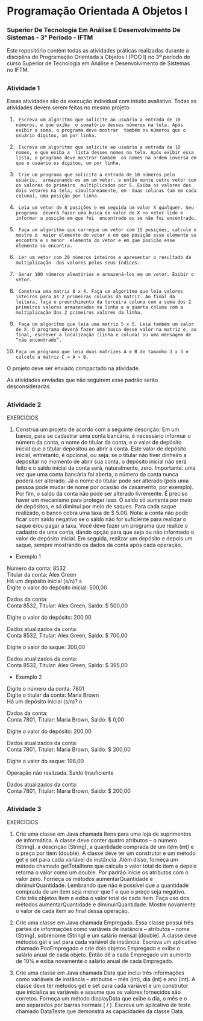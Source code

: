 # Programação Orientada A Objetos I

### Superior De Tecnologia Em Análise E Desenvolvimento De Sistemas - 3° Período - IFTM

Este repositório contém todas as atividades práticas realizadas durante a disciplina de Programação Orientada a Objetos I (POO I) no 3º período do curso Superior de Tecnologia em Análise e Desenvolvimento de Sistemas no IFTM.

##

### Atividade 1
Essas atividades são de execução individual com intuito avaliativo. Todas as atividades devem serem feitas no mesmo projeto.


1)      Escreva um algoritmo que solicite ao usuário a entrada de 10 números, e que exiba  o somatório desses números na tela. Após exibir a soma, o programa deve mostrar  também os números que o usuário digitou, um por linha.

2)      Escreva um algoritmo que solicite ao usuário a entrada de 10 nomes, e que exiba a  lista desses nomes na tela. Após exibir essa lista, o programa deve mostrar também  os nomes na ordem inversa em que o usuário os digitou, um por linha.

3)      Crie um programa que solicite a entrada de 10 números pelo usuário,  armazenando-os em um vetor, e então monte outro vetor com os valores do primeiro  multiplicados por 5. Exiba os valores dos dois vetores na tela, simultaneamente, em  duas colunas (um em cada coluna), uma posição por linha.

4)      Leia um vetor de 8 posições e em seguida um valor X qualquer. Seu programa  deverá fazer uma busca do valor de X no vetor lido e informar a posição em que foi  encontrado ou se não foi encontrado.

5)      Faça um algoritmo que carregue um vetor com 15 posições, calcule e mostre o  maior elemento do vetor e em que posição esse elemento se encontra e o menor  elemento do vetor e em que posição esse elemento se encontra.

6)      Ler um vetor com 20 números inteiros e apresentar o resultado da multiplicação  dos valores pelos seus índices.

7)      Gerar 100 números aleatórios e armazená-los em um vetor. Exibir o vetor.

8)      Construa uma matriz 8 x 4. Faça um algoritmo que leia valores inteiros para as 2 primeiras colunas da matriz. Ao final da leitura, faça o preenchimento da terceira coluna com a soma dos 2 primeiros valores armazenados na linha e a quarta coluna com a multiplicação dos 2 primeiros valores da linha.

9)      Faça um algoritmo que leia uma matriz 5 x 5. Leia também um valor de X. O programa deverá fazer uma busca desse valor na matriz e, ao final, escrever a localização (linha e coluna) ou uma mensagem de “não encontrado”.

10)     Faça um programa que leia duas matrizes A e B de tamanho 3 x 3 e calcule a matriz C = A ∗ B.

O projeto deve ser enviado compactado na atividade. 

As atividades enviadas que não seguirem esse padrão serão desconsideradas.

## 

### Atividade 2

EXERCÍCIOS
1) Construa um projeto de acordo com a seguinte descrição:
Em um banco, para se cadastrar uma conta bancária, é necessário informar o número da conta, o nome do
titular da conta, e o valor de depósito inicial que o titular depositou ao abrir a conta. Este valor de depósito
inicial, entretanto, é opcional, ou seja: se o titular não tiver dinheiro a depositar no momento de abrir sua conta,
o depósito inicial não será feito e o saldo inicial da conta será, naturalmente, zero.
Importante: uma vez que uma conta bancária foi aberta, o número da conta nunca poderá ser alterado. Já o
nome do titular pode ser alterado (pois uma pessoa pode mudar de nome por ocasião de casamento, por
exemplo).
Por fim, o saldo da conta não pode ser alterado livremente. É preciso haver um mecanismo para proteger isso.
O saldo só aumenta por meio de depósitos, e só diminui por meio de saques. Para cada saque realizado, o banco
cobra uma taxa de $ 5.00. Nota: a conta não pode ficar com saldo negativo se o saldo não for suficiente para
realizar o saque e/ou pagar a taxa.
Você deve fazer um programa que realize o cadastro de uma conta, dando opção para que seja ou não
informado o valor de depósito inicial. Em seguida, realizar um depósito e depois um saque, sempre mostrando
os dados da conta após cada operação.

- Exemplo 1

Número da conta: 8532 <br />
Titular da conta: Alex Green <br />
Há um depósito inicial (s/n)? s <br />
Digite o valor do depósito inicial: 500,00 <br />

Dados da conta: <br />
Conta 8532, Titular: Alex Green, Saldo: $ 500,00 <br />

Digite o valor do depósito: 200,00

Dados atualizados da conta: <br />
Conta 8532, Titular: Alex Green, Saldo: $ 700,00 <br />

Digite o valor do saque: 300,00

Dados atualizados da conta: <br />
Conta 8532, Titular: Alex Green, Saldo: $ 395,00

- Exemplo 2

Digite o número da conta: 7801 <br />
Digite o titular da conta: Maria Brown <br />
Há um depósito inicial (s/n)? n <br />

Dados da conta: <br />
Conta 7801, Titular: Maria Brown, Saldo: $ 0,00 <br />

Digite o valor do depósito: 200,00

Dados atualizados da conta: <br />
Conta 7801, Titular: Maria Brown, Saldo: $ 200,00 <br />

Digite o valor do saque: 198,00

Operação não realizada. Saldo Insuficiente

Dados atualizados da conta: <br />
Conta 7801, Titular: Maria Brown, Saldo: $ 200,00

## 

### Atividade 3

EXERCÍCIOS 
1) Crie uma classe em Java chamada Itens para uma loja de suprimentos de informática. A classe deve conter 
quatro atributos – o número (String), a descrição (String), a quantidade comprada de um item (int) e o preço por 
item (double). A classe deve ter um construtor e um método get e set para cada variável de instância. Além 
disso, forneça um método chamado getTotalItens que calcula o valor total do item e depois retorna o valor 
como um double. Por padrão inicie os atributos com o valor zero. Forneça os métodos aumentarQuantidade e 
diminuirQuantidade. Lembrando que não é possível que a quantidade comprada de um item seja menor que 1 e 
que o preço seja negativo. Crie três objetos Item e exiba o valor total de cada item. Faça uso dos métodos 
aumentarQuantidade e diminuirQuantidade. Mostre novamente o valor de cada item ao final dessa operação.

2) Crie uma classe em Java chamada Empregado. Essa classe possui três partes de informações como variáveis de 
instância – atributos – nome (String), sobrenome (String) e um salário mensal (double). A classe deve métodos 
get e set para cada variável de instância. Escreva um aplicativo chamado PooEmpregado e crie dois objetos 
Empregado e exibe o salário anual de cada objeto. Então dê a cada Empregado um aumento de 10% e exiba 
novamente o salário anual de cada Empregado.

4) Crie uma classe em Java chamada Data que inclui três informações como variáveis de instância – atributos – mês 
(int), dia (int) e ano (int). A classe deve ter métodos get e set para cada variável e um construtor que inicializa as 
variáveis e assume que os valores fornecidos são corretos. Forneça um método displayData que exibe o dia, o 
mês e o ano separados por barras normais ( / ). Escreva um aplicativo de teste chamado DataTeste que 
demonstra as capacidades da classe Data.
